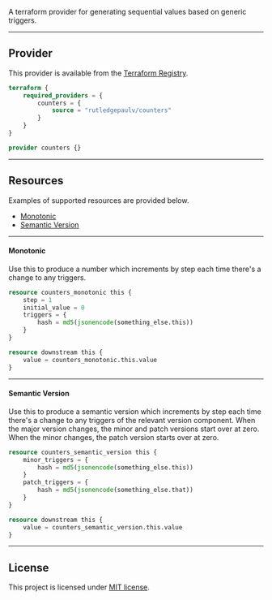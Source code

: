 A terraform provider for generating sequential values based on generic triggers.

---

## Provider

This provider is available from the [Terraform Registry](https://registry.terraform.io/browse/providers).

```terraform 
terraform {
    required_providers = {
        counters = {
            source = "rutledgepaulv/counters"
        }
    }
}

provider counters {}
```

---

## Resources

Examples of supported resources are provided below.

- [Monotonic](#monotonic)
- [Semantic Version](#semantic-version)

---

#### Monotonic

Use this to produce a number which increments by step each time there's a change to any triggers.

```terraform
resource counters_monotonic this {
    step = 1
    initial_value = 0
    triggers = {
        hash = md5(jsonencode(something_else.this))
    }
}

resource downstream this {
    value = counters_monotonic.this.value
}
```

---

#### Semantic Version

Use this to produce a semantic version which increments by step each time there's a change to any triggers of the
relevant version component. When the major version changes, the minor and patch versions start over at zero. When the
minor changes, the patch version starts over at zero.

```terraform
resource counters_semantic_version this {
    minor_triggers = {
        hash = md5(jsonencode(something_else.this))
    }
    patch_triggers = {
        hash = md5(jsonencode(something_else.that))
    }
}

resource downstream this {
    value = counters_semantic_version.this.value
}
```

---

## License

This project is licensed under [MIT license](http://opensource.org/licenses/MIT).